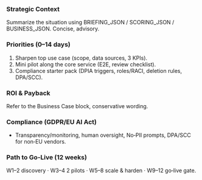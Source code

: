 <section class="card executive-summary">
  <!-- Two keylines are injected server-side; this section adds advisory prose only -->
  <h3>Strategic Context</h3>
  <p>Summarize the situation using BRIEFING_JSON / SCORING_JSON / BUSINESS_JSON. Concise, advisory.</p>
  <h3>Priorities (0–14 days)</h3>
  <ol>
    <li>Sharpen top use case (scope, data sources, 3 KPIs).</li>
    <li>Mini pilot along the core service (E2E, review checklist).</li>
    <li>Compliance starter pack (DPIA triggers, roles/RACI, deletion rules, DPA/SCC).</li>
  </ol>
  <h3>ROI &amp; Payback</h3>
  <p>Refer to the Business Case block, conservative wording.</p>
  <h3>Compliance (GDPR/EU AI Act)</h3>
  <ul>
    <li>Transparency/monitoring, human oversight, No‑PII prompts, DPA/SCC for non‑EU vendors.</li>
  </ul>
  <h3>Path to Go‑Live (12 weeks)</h3>
  <p>W1–2 discovery · W3–4 2 pilots · W5–8 scale & harden · W9–12 go‑live gate.</p>
</section>
